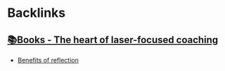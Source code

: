 
# Backlinks
## [📚Books - The heart of laser-focused coaching](<📚Books - The heart of laser-focused coaching.md>)
- [Benefits of reflection](<Benefits of reflection.md>)

